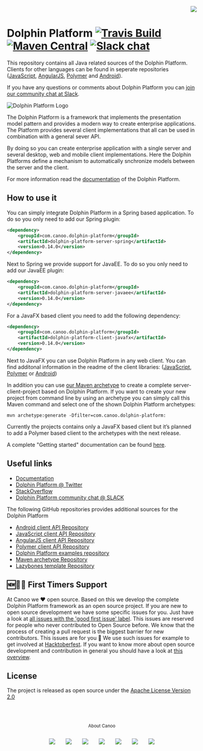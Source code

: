 <p align="right">
<a href="http://www.canoo.com"><img src="http://www.guigarage.com/wordpress/wp-content/uploads/2016/08/canoo_support.png"/></a>
</p>

# Dolphin Platform [![Travis Build](https://travis-ci.org/canoo/dolphin-platform.svg?branch=master)](https://travis-ci.org/canoo/dolphin-platform) [![Maven Central](https://maven-badges.herokuapp.com/maven-central/com.canoo.dolphin-platform/dolphin-platform-core/badge.svg)](https://maven-badges.herokuapp.com/maven-central/com.canoo.dolphin-platform/dolphin-platform-core) [![Slack chat](https://join-dolphin-platform-slack.herokuapp.com/badge.svg)](https://join-dolphin-platform-slack.herokuapp.com/)
                                                                                                                               

This repository contains all Java related sources of the Dolphin Platform. Clients for 
other languages can be found in seperate repositories 
([JavaScript](https://github.com/canoo/dolphin-platform-js), [AngularJS](https://github.com/canoo/dolphin-platform-angularjs), 
[Polymer](https://github.com/canoo/dolphin-platform-polymer) and [Android](https://github.com/canoo/dolphin-platform-android)).

If you have any questions or comments about Dolphin Platform you can [join our community chat at Slack](https://join-dolphin-platform-slack.herokuapp.com/).

![Dolphin Platform Logo](doc/logo.png)

The Dolphin Platform is a framework that implements the presentation model pattern and provides a modern way to create enterprise applications. The Platform provides several client implementations that all can be used in combination with a general sever API.

By doing so you can create enterprise application with a single server and several desktop, web and mobile client implementations. Here the Dolphin Platforms define a mechanism to automatically snchronize models between the server and the client.

For more information read the [documentation](https://canoo.github.io/dolphin-platform/) of the Dolphin Platform.

## How to use it
You can simply integrate Dolphin Platform in a Spring based application. To do so you only need to add our Spring plugin:
```xml
<dependency>
    <groupId>com.canoo.dolphin-platform</groupId>
    <artifactId>dolphin-platform-server-spring</artifactId>
    <version>0.14.0</version>
</dependency>
```

Next to Spring we provide support for JavaEE. To do so you only need to add our JavaEE plugin:
```xml
<dependency>
    <groupId>com.canoo.dolphin-platform</groupId>
    <artifactId>dolphin-platform-server-javaee</artifactId>
    <version>0.14.0</version>
</dependency>
```


For a JavaFX based client you need to add the following dependency:
```xml
<dependency>
    <groupId>com.canoo.dolphin-platform</groupId>
    <artifactId>dolphin-platform-client-javafx</artifactId>
    <version>0.14.0</version>
</dependency>
```

Next to JavaFX you can use Dolphin Platform in any web client. You can find additonal information in the readme of the client libraries: ([JavaScript](https://github.com/canoo/dolphin-platform-js), [Polymer](https://github.com/canoo/dolphin-platform-polymer) or [Android](https://github.com/canoo/dolphin-platform-android))

In addition you can use [our Maven archetype](http://www.guigarage.com/2015/12/dolphin-platform-jumpstart/) to create a complete server-client-project based on Dolphin Platform.
If you want to create your new project from command line by using an archetype you can simply call this Maven command and select one of the shown Dolphin Platform archetypes:
```shell
mvn archetype:generate -Dfilter=com.canoo.dolphin-platform:
```
Currently the projects contains only a JavaFX based client but it’s planned to add a Polymer based client to the archetypes with the next release.

A complete "Getting started" documentation can be found [here](https://canoo.github.io/dolphin-platform/#_dolphin_platform_jumpstart).

## Useful links
* [Documentation](https://canoo.github.io/dolphin-platform/)
* [Dolphin Platform @ Twitter](https://twitter.com/DolphinPlatform)
* [StackOverflow](http://stackoverflow.com/questions/tagged/dolphin-platform)
* [Dolphin Platform community chat @ SLACK](https://join-dolphin-platform-slack.herokuapp.com/)

The following GitHub repositories provides additional sources for the Dolphin Platform 
* [Android client API Repository](https://github.com/canoo/dolphin-platform-android)
* [JavaScript client API Repository](https://github.com/canoo/dolphin-platform-js)
* [AngularJS client API Repository](https://github.com/canoo/dolphin-platform-angularjs)
* [Polymer client API Repository](https://github.com/canoo/dolphin-platform-polymer)
* [Dolphin Platform examples repository](https://github.com/canoo/dolphin-platform-examples)
* [Maven archetype Repository](https://github.com/canoo/dolphin-platform-spring-boot-archetype)
* [Lazybones template Repository](https://github.com/canoo/dolphin-platform-lazybones-templates)

## 🆕🐥:dog: First Timers Support
At Canoo we :heart: open source. Based on this we develop the complete Dolphin Platform framework as an open source project. If you are new to open source development we have some specific issues for you. Just have a look at [all issues with the 'good first issue' label](https://github.com/canoo/dolphin-platform/issues?q=is%3Aissue+is%3Aopen+label%3A%22good+first+issue%22). This issues are reserved for people who never contributed to Open Source before. We know that the process of creating a pull request is the biggest barrier for new contributors. This issues are for you 💝 We use such issues for example to get involved at [Hacktoberfest](https://hacktoberfest.digitalocean.com). If you want to know more about open source development and contribution in general you should have a look at [this overview](https://opensource.guide).

## License
The project is released as open source under the [Apache License Version 2.0](http://www.apache.org/licenses/LICENSE-2.0)

<br/><br/>
<p align="center">
<sub>About Canoo</sub>
</p>
<p align="center">
<a title="Canoo Website" href="http://www.canoo.com/"><img style="margin:12px !important;" src="http://www.guigarage.com/wordpress/wp-content/uploads/2016/08/color-link-48-1.png"/></a>
<a title="Canoo at Twitter" href="https://twitter.com/canoo"><img style="margin:12px !important;" src="http://www.guigarage.com/wordpress/wp-content/uploads/2016/08/color-twitter-48-1.png"/></a>
<a title="Canoo at LinkedIn" href="https://www.linkedin.com/company/canoo-engineering-ag"><img style="margin:12px !important;" src="http://www.guigarage.com/wordpress/wp-content/uploads/2016/08/color-linkedin-48-1.png"/></a>
<a title="Canoo at Xing" href="https://www.xing.com/companies/canooengineeringag"><img style="margin:12px !important;" src="http://www.guigarage.com/wordpress/wp-content/uploads/2016/08/xing-48-1.png"/></a>
<a title="Canoo at YouTube" href="https://www.youtube.com/user/canoovideo"><img style="margin:12px !important;" src="http://www.guigarage.com/wordpress/wp-content/uploads/2016/08/color-youtube-48-1.png"/></a>
<a title="Canoo at GitHub" href="https://github.com/canoo"><img style="margin:12px !important;" src="http://www.guigarage.com/wordpress/wp-content/uploads/2016/08/color-github-48-1.png"/></a>
<a title="Contact Canoo" href="mailto:info@canoo.com"><img style="margin:12px !important;" src="http://www.guigarage.com/wordpress/wp-content/uploads/2016/08/color-forwardtofriend-48-1.png"/></a>
</p>
